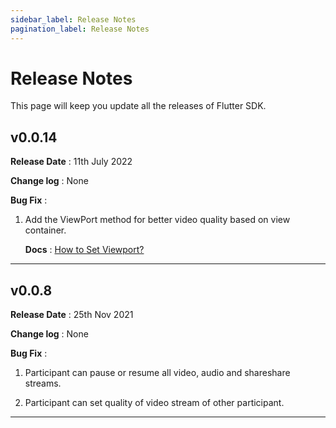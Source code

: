 ```yaml
---
sidebar_label: Release Notes
pagination_label: Release Notes
---
```


# Release Notes

This page will keep you update all the releases of Flutter SDK.

## v0.0.14

**Release Date** : 11th July 2022

**Change log** : None

**Bug Fix** :

1. Add the ViewPort method for better video quality based on view container.

   **Docs** : [How to Set Viewport?](https://docs.videosdk.live/flutter/guide/video-and-audio-calling-api-sdk/features/set-viewport)

---

## v0.0.8

**Release Date** : 25th Nov 2021

**Change log** : None

**Bug Fix** :

1. Participant can pause or resume all video, audio and shareshare streams.

2. Participant can set quality of video stream of other participant.

---
